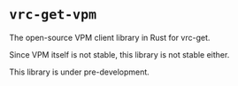# `vrc-get-vpm`

The open-source VPM client library in Rust for vrc-get.

Since VPM itself is not stable, this library is not stable either.

This library is under pre-development.
